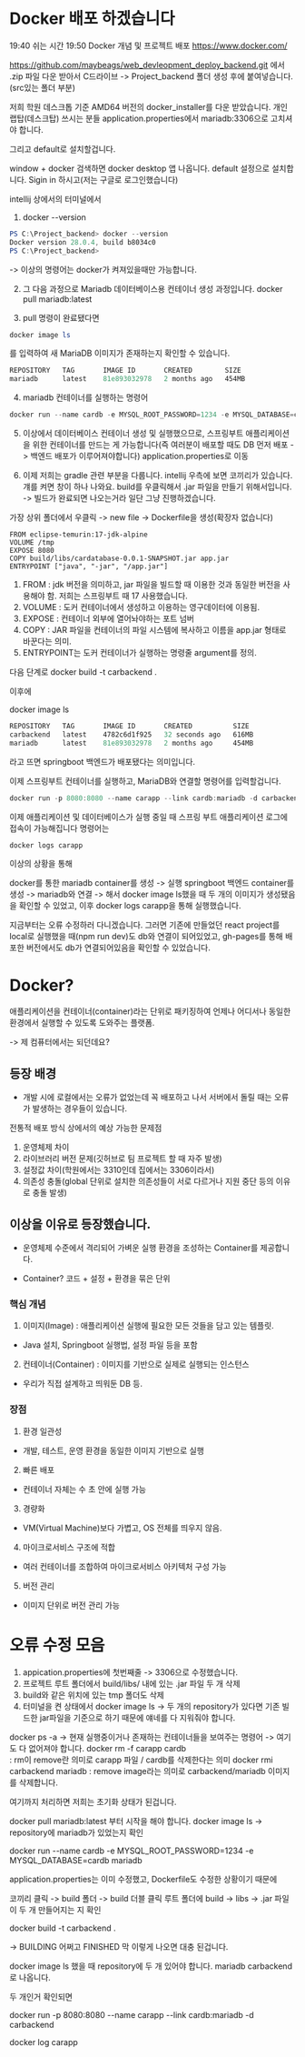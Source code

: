 # Docker 배포 하겠습니다

19:40 쉬는 시간
19:50 Docker 개념 및 프로젝트 배포
https://www.docker.com/

https://github.com/maybeags/web_devleopment_deploy_backend.git
에서 .zip 파일 다운 받아서
C드라이브 -> Project_backend 폴더 생성 후에
붙여넣습니다.(src있는 폴더 부분)

저희 학원 데스크톱 기준 AMD64 버전의 docker_installer를 다운 받았습니다.
개인 랩탑(데스크탑) 쓰시는 분들 application.properties에서 mariadb:3306으로 고치셔야 합니다.

그리고 default로 설치할겁니다.

window + docker 검색하면 docker desktop 앱 나옵니다.
default 설정으로 설치합니다.
Sigin in 하시고(저는 구글로 로그인했습니다)

intellij 상에서의 터미널에서
1. docker --version

```powershell
PS C:\Project_backend> docker --version
Docker version 28.0.4, build b8034c0
PS C:\Project_backend> 
```
-> 이상의 명령어는 docker가 켜져있을때만 가능합니다.

2. 그 다음 과정으로
Mariadb 데이터베이스용 컨테이너 생성 과정입니다.
docker pull mariadb:latest

3. pull 명령이 완료됐다면
```powershell
docker image ls 
```
를 입력하여 새 MariaDB 이미지가 존재하는지 확인할 수 있습니다.

```powershell
REPOSITORY   TAG       IMAGE ID       CREATED        SIZE
mariadb      latest    81e893032978   2 months ago   454MB
```
4. mariadb 컨테이너를 실행하는 명령어
```powershell
docker run --name cardb -e MYSQL_ROOT_PASSWORD=1234 -e MYSQL_DATABASE=cardb mariadb
```
5. 이상에서 데이터베이스 컨테이너 생성 및 실행했으므로, 스프링부트 애플리케이션을 위한 컨테이너를 만드는 게 가능합니다(즉 여러분이 배포할 때도 DB 먼저 배포 -> 백엔드 배포가 이루어져야합니다)
application.properties로 이동

6. 이제 저희는 gradle 관련 부분을 다룹니다.
intellij 우측에 보면 코끼리가 있습니다. 걔를 켜면 창이 하나 나와요.
build를 우클릭해서 .jar 파일을 만들기 위해서입니다.
-> 빌드가 완료되면 나오는거라 일단 그냥 진행하겠습니다.

가장 상위 폴더에서 우클릭 -> new file -> Dockerfile을 생성(확장자 없습니다)

```
FROM eclipse-temurin:17-jdk-alpine
VOLUME /tmp
EXPOSE 8080
COPY build/libs/cardatabase-0.0.1-SNAPSHOT.jar app.jar
ENTRYPOINT ["java", "-jar", "/app.jar"]
```
1. FROM : jdk 버전을 의미하고, jar 파일을 빌드할 때 이용한 것과 동일한 버전을 사용해야 함. 저희는 스프링부트 때 17 사용했습니다.
2. VOLUME : 도커 컨테이너에서 생성하고 이용하는 영구데이터에 이용됨.
3. EXPOSE : 컨테이너 외부에 열어놔야하는 포트 넘버
4. COPY : JAR 파일을 컨테이너의 파일 시스템에 복사하고 이름을 app.jar 형태로 바꾼다는 의미.
5. ENTRYPOINT는 도커 컨테이너가 실행하는 명령줄 argument를 정의.

다음 단계로
docker build -t carbackend .

이후에

docker image ls
```powershell
REPOSITORY   TAG       IMAGE ID       CREATED          SIZE
carbackend   latest    4782c6d1f925   32 seconds ago   616MB
mariadb      latest    81e893032978   2 months ago     454MB
```
라고 뜨면 springboot 백엔드가 배포됐다는 의미입니다.

이제 스프링부트 컨테이너를 실행하고, MariaDB와 연결할 명령어를 입력할겁니다.

```powershell
docker run -p 8080:8080 --name carapp --link cardb:mariadb -d carbackend
```
이제 애플리케이션 및 데이터베이스가 실행 중일 때 스프링 부트 애플리케이션 로그에 접속이 가능해집니다 명령어는

```powershell
docker logs carapp
```
<!-- 
오류 상황 : apppication.properties -> 
 -->

이상의 상황을 통해

docker를 통한 mariadb container를 생성 -> 실행
springboot 백엔드 container를 생성 -> mariadb와 연결 -> 해서 docker image ls했을 때 두 개의 이미지가 생성됐음을 확인할 수 있었고,
이후 docker logs carapp을 통해 실행했습니다.

지금부터는 오류 수정하러 다니겠습니다.
그러면 기존에 만들었던 react project를 local로 실행했을 때(npm run dev)도 db와 연결이 되어있었고,
gh-pages를 통해 배포한 버전에서도 db가 연결되어있음을 확인할 수 있었습니다.







# Docker?
애플리케이션을 컨테이너(container)라는 단위로 패키징하여 언제나 어디서나 동일한 환경에서 실행할 수 있도록 도와주는 플랫폼.

-> 제 컴퓨터에서는 되던데요?

## 등장 배경
- 개발 시에 로컬에서는 오류가 없었는데 꼭 배포하고 나서 서버에서 돌릴 때는 오류가 발생하는 경우들이 있습니다.

전통적 배포 방식 상에서의 예상 가능한 문제점
1. 운영체제 차이
2. 라이브러리 버전 문제(깃허브로 팀 프로젝트 할 때 자주 발생)
3. 설정값 차이(학원에서는 3310인데 집에서는 3306이라서)
4. 의존성 충돌(global 단위로 설치한 의존성들이 서로 다르거나 지원 중단 등의 이유로 충돌 발생)

## 이상을 이유로 등장했습니다.
- 운영체제 수준에서 격리되어 가벼운 실행 환경을 조성하는 Container를 제공합니다.

* Container? 코드 + 설정 + 환경을 묶은 단위

### 핵심 개념
1. 이미지(Image) : 애플리케이션 실행에 필요한 모든 것들을 담고 있는 템플릿.
  - Java 설치, Springboot 실행법, 설정 파일 등을 포함
2. 컨테이너(Container) : 이미지를 기반으로 실제로 실행되는 인스턴스
  - 우리가 직접 설계하고 띄워둔 DB 등.

### 장점
1. 환경 일관성
  - 개발, 테스트, 운영 환경을 동일한 이미지 기반으로 실행
2. 빠른 배포
  - 컨테이너 자체는 수 초 안에 실행 가능
3. 경량화
  - VM(Virtual Machine)보다 가볍고, OS 전체를 띄우지 않음.
4. 마이크로서비스 구조에 적합
  - 여러 컨테이너를 조합하여 마이크로서비스 아키텍처 구성 가능
5. 버전 관리
  - 이미지 단위로 버전 관리 가능





# 오류 수정 모음
1. appication.properties에 첫번째줄 -> 3306으로 수정했습니다.
2. 프로젝트 루트 폴더에서 build/libs/ 내에 있는 .jar 파일 두 개 삭제
3. build와 같은 위치에 있는 tmp 폴더도 삭제
4. 터미널을 켠 상태에서
docker image ls -> 두 개의 repository가 있다면 기존 빌드한 jar파일을 기준으로 하기 때문에 얘네를 다 지워줘야 합니다.

docker ps -a -> 현재 실행중이거나 존재하는 컨테이너들을 보여주는 명령어
-> 여기도 다 없어져야 합니다.
docker rm -f carapp cardb                 
  : rm이 remove란 의미로 carapp 파일 / cardb를 삭제한다는 의미
docker rmi carbackend mariadb
  : remove image라는 의미로 carbackend/mariadb 이미지를 삭제합니다.


여기까지 처리하면 저희는 초기화 상태가 된겁니다.

docker pull mariadb:latest
부터 시작을 해야 합니다.
docker image ls -> repository에 mariadb가 있었는지 확인

docker run --name cardb -e MYSQL_ROOT_PASSWORD=1234 -e MYSQL_DATABASE=cardb mariadb

application.properties는 이미 수정했고,
Dockerfile도 수정한 상황이기 때문에

코끼리 클릭 -> build 폴더 -> build 더블 클릭
루트 폴더에 build -> libs -> .jar 파일이 두 개 만들어지는 지 확인

docker build -t carbackend .

-> BUILDING 어쩌고 FINISHED 막 이렇게 나오면 대충 된겁니다.

docker image ls 했을 때 repository에 두 개 있어야 합니다.
mariadb
carbackend로 나옵니다.

두 개인거 확인되면

docker run -p 8080:8080 --name carapp --link cardb:mariadb -d carbackend

docker log carapp